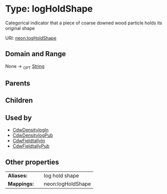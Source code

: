 
# Type: logHoldShape


Categorical indicator that a piece of coarse downed wood particle holds its original shape

URI: [neon:logHoldShape](https://data.neonscience.org/logHoldShape)


## Domain and Range

None ->  <sub>OPT</sub> [String](types/String.md)

## Parents


## Children


## Used by

 * [CdwDensitylogIn](CdwDensitylogIn.md)
 * [CdwDensitylogPub](CdwDensitylogPub.md)
 * [CdwFieldtallyIn](CdwFieldtallyIn.md)
 * [CdwFieldtallyPub](CdwFieldtallyPub.md)

## Other properties

|  |  |  |
| --- | --- | --- |
| **Aliases:** | | log hold shape |
| **Mappings:** | | neon:logHoldShape |

